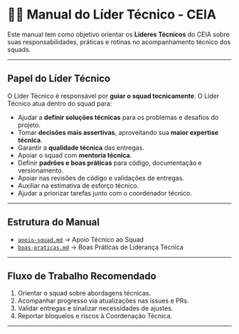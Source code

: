 # 🧑‍💻 Manual do Líder Técnico - CEIA

Este manual tem como objetivo orientar os **Líderes Técnicos** do CEIA sobre suas responsabilidades, práticas e rotinas no acompanhamento técnico dos squads.

---

## Papel do Líder Técnico

O Líder Técnico é responsável por **guiar o squad tecnicamente**. O Líder Técnico atua dentro do squad para:

- Ajudar a **definir soluções técnicas** para os problemas e desafios do projeto.
- Tomar **decisões mais assertivas**, aproveitando sua **maior expertise técnica**.
- Garantir a **qualidade técnica** das entregas.
- Apoiar o squad com **mentoria técnica**.
- Definir **padrões e boas práticas** para código, documentação e versionamento.
- Apoiar nas revisões de código e validações de entregas.
- Auxiliar na estimativa de esforço técnico.
- Ajudar a priorizar tarefas junto com o coordenador técnico.

---

## Estrutura do Manual

- [`apoio-squad.md`](./apoio-squad.md) → Apoio Técnico ao Squad
- [`boas-praticas.md`](./boas-praticas.md) → Boas Práticas de Liderança Técnica

---

## Fluxo de Trabalho Recomendado

1. Orientar o squad sobre abordagens técnicas.
2. Acompanhar progresso via atualizações nas issues e PRs.
3. Validar entregas e sinalizar necessidades de ajustes.
4. Reportar bloqueios e riscos à Coordenação Técnica.

---
